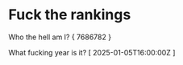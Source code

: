 # Fuck the rankings

Who the hell am I?
{ 7686782 }

What fucking year is it?
[ 2025-01-05T16:00:00Z ]
